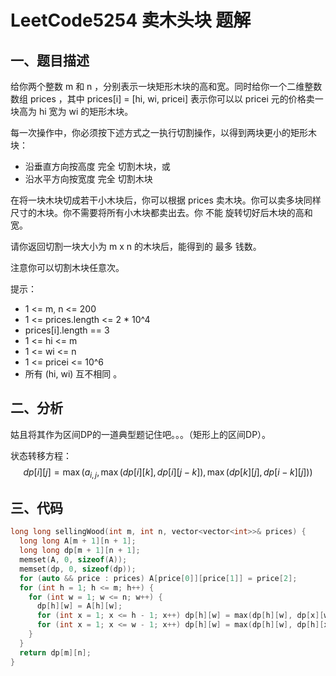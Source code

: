 # LeetCode5254 卖木头块 题解

## 一、题目描述

给你两个整数 m 和 n ，分别表示一块矩形木块的高和宽。同时给你一个二维整数数组 prices ，其中 prices[i] = [hi, wi, pricei] 表示你可以以 pricei 元的价格卖一块高为 hi 宽为 wi 的矩形木块。

每一次操作中，你必须按下述方式之一执行切割操作，以得到两块更小的矩形木块：

+ 沿垂直方向按高度 完全 切割木块，或
+ 沿水平方向按宽度 完全 切割木块

在将一块木块切成若干小木块后，你可以根据 prices 卖木块。你可以卖多块同样尺寸的木块。你不需要将所有小木块都卖出去。你 不能 旋转切好后木块的高和宽。

请你返回切割一块大小为 m x n 的木块后，能得到的 最多 钱数。

注意你可以切割木块任意次。

提示：

+ 1 <= m, n <= 200
+ 1 <= prices.length <= 2 * 10^4
+ prices[i].length == 3
+ 1 <= hi <= m
+ 1 <= wi <= n
+ 1 <= pricei <= 10^6
+ 所有 (hi, wi) 互不相同 。



## 二、分析

姑且将其作为区间DP的一道典型题记住吧。。。（矩形上的区间DP）。

状态转移方程：
$$
dp[i][j]=\max(a_{i,j},\max(dp[i][k],dp[i][j-k]),\max(dp[k][j],dp[i-k][j]))
$$


## 三、代码

```c++
long long sellingWood(int m, int n, vector<vector<int>>& prices) {
  long long A[m + 1][n + 1];
  long long dp[m + 1][n + 1];
  memset(A, 0, sizeof(A));
  memset(dp, 0, sizeof(dp));
  for (auto && price : prices) A[price[0]][price[1]] = price[2];
  for (int h = 1; h <= m; h++) {
    for (int w = 1; w <= n; w++) {
      dp[h][w] = A[h][w];
      for (int x = 1; x <= h - 1; x++) dp[h][w] = max(dp[h][w], dp[x][w] + dp[h - x][w]);
      for (int x = 1; x <= w - 1; x++) dp[h][w] = max(dp[h][w], dp[h][x] + dp[h][w - x]);
    }
  }
  return dp[m][n];
}
```



